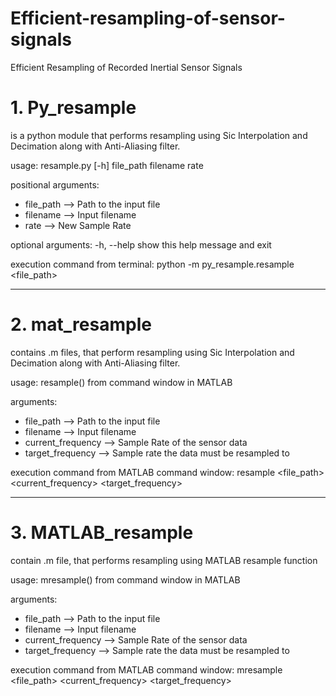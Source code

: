 # Efficient-resampling-of-sensor-signals
Efficient Resampling of Recorded Inertial Sensor Signals

# 1. Py_resample 
  is a python module that performs resampling using Sic Interpolation and Decimation along with Anti-Aliasing filter.

  usage: resample.py [-h] file_path filename rate

  positional arguments:
  * file_path -->  Path to the input file
  * filename  -->  Input filename
  * rate  -->  New Sample Rate

  optional arguments:
    -h, --help  show this help message and exit
  
  execution command from terminal: python -m py_resample.resample <file_path><file name> <target frequency>
  
-----------------------------------------------------------------------------------------------------------------------

# 2. mat_resample 
  contains .m files, that perform resampling using Sic Interpolation and Decimation along with Anti-Aliasing filter.

  usage: resample() from command window in MATLAB

  arguments:
  * file_path --> Path to the input file
  * filename --> Input filename
  * current_frequency --> Sample Rate of the sensor data
  * target_frequency --> Sample rate the data must be resampled to

  execution command from MATLAB command window: resample <file_path> <filename> <current_frequency> <target_frequency>

------------------------------------------------------------------------------------------------------------------------

# 3. MATLAB_resample 
  contain .m file, that performs resampling using MATLAB resample function

  usage: mresample() from command window in MATLAB

  arguments:
  * file_path --> Path to the input file
  * filename --> Input filename
  * current_frequency --> Sample Rate of the sensor data
  * target_frequency --> Sample rate the data must be resampled to

  execution command from MATLAB command window: mresample <file_path> <filename> <current_frequency> <target_frequency>
